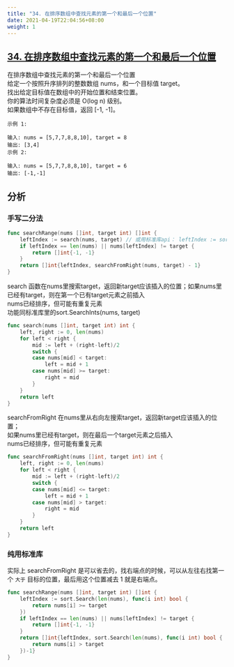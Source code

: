 ```yaml
---
title: "34. 在排序数组中查找元素的第一个和最后一个位置"
date: 2021-04-19T22:04:56+08:00
weight: 1
---
```


## [34. 在排序数组中查找元素的第一个和最后一个位置](https://leetcode-cn.com/problems/find-first-and-last-position-of-element-in-sorted-array)

在排序数组中查找元素的第一个和最后一个位置  
给定一个按照升序排列的整数数组 nums，和一个目标值 target。  
找出给定目标值在数组中的开始位置和结束位置。  
你的算法时间复杂度必须是 O(log n) 级别。  
如果数组中不存在目标值，返回 [-1, -1]。

```
示例 1:

输入: nums = [5,7,7,8,8,10], target = 8
输出: [3,4]
示例 2:

输入: nums = [5,7,7,8,8,10], target = 6
输出: [-1,-1]
```

## 分析

### 手写二分法

```go
func searchRange(nums []int, target int) []int {
	leftIndex := search(nums, target) // 或用标准库api： leftIndex := sort.SearchInts(nums, target)
	if leftIndex == len(nums) || nums[leftIndex] != target {
		return []int{-1, -1}
	}
	return []int{leftIndex, searchFromRight(nums, target) - 1}
}
```

search 函数在nums里搜索target，返回新target应该插入的位置；如果nums里已经有target，则在第一个已有target元素之前插入  
nums已经排序，但可能有重复元素  
功能同标准库里的sort.SearchInts(nums, target)

```go
func search(nums []int, target int) int {
	left, right := 0, len(nums)
	for left < right {
		mid := left + (right-left)/2
		switch {
		case nums[mid] < target:
			left = mid + 1
		case nums[mid] >= target:
			right = mid
		}
	}
	return left
}
```

searchFromRight 在nums里从右向左搜索target，返回新target应该插入的位置；  
如果nums里已经有target，则在最后一个target元素之后插入  
nums已经排序，但可能有重复元素

```go
func searchFromRight(nums []int, target int) int {
	left, right := 0, len(nums)
	for left < right {
		mid := left + (right-left)/2
		switch {
		case nums[mid] <= target:
			left = mid + 1
		case nums[mid] > target:
			right = mid
		}
	}
	return left
}
```

### 纯用标准库

实际上 searchFromRight 是可以省去的，找右端点的时候，可以从左往右找第一个 `大于` 目标的位置，最后用这个位置减去 1 就是右端点。

```go
func searchRange(nums []int, target int) []int {
	leftIndex := sort.Search(len(nums), func(i int) bool {
		return nums[i] >= target
	})
	if leftIndex == len(nums) || nums[leftIndex] != target {
		return []int{-1, -1}
	}
	return []int{leftIndex, sort.Search(len(nums), func(i int) bool {
		return nums[i] > target
	})-1}
}
```
